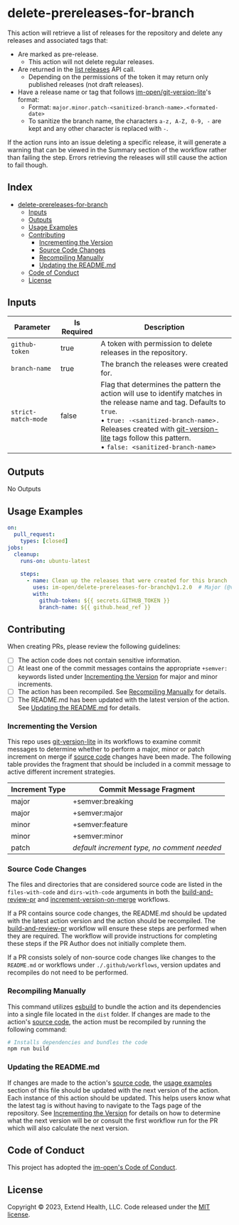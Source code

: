 # delete-prereleases-for-branch

This action will retrieve a list of releases for the repository and delete any releases and associated tags that:

- Are marked as pre-release.  
  - This action will not delete regular releases.
- Are returned in the [list releases] API call.
  - Depending on the permissions of the token it may return only published releases (not draft releases).
- Have a release name or tag that follows [im-open/git-version-lite]'s format:
  - Format: `major.minor.patch-<sanitized-branch-name>.<formated-date>`
  - To sanitize the branch name, the characters `a-z, A-Z, 0-9, -` are kept and any other character is replaced with `-`.  

If the action runs into an issue deleting a specific release, it will generate a warning that can be viewed in the Summary section of the workflow rather than failing the step.  Errors retrieving the releases will still cause the action to fail though.

## Index <!-- omit in toc -->

- [delete-prereleases-for-branch](#delete-prereleases-for-branch)
  - [Inputs](#inputs)
  - [Outputs](#outputs)
  - [Usage Examples](#usage-examples)
  - [Contributing](#contributing)
    - [Incrementing the Version](#incrementing-the-version)
    - [Source Code Changes](#source-code-changes)
    - [Recompiling Manually](#recompiling-manually)
    - [Updating the README.md](#updating-the-readmemd)
  - [Code of Conduct](#code-of-conduct)
  - [License](#license)
  
## Inputs

| Parameter           | Is Required | Description                                                                                                                                                                                                                                                   |
|---------------------|-------------|---------------------------------------------------------------------------------------------------------------------------------------------------------------------------------------------------------------------------------------------------------------|
| `github-token`      | true        | A token with permission to delete releases in the repository.                                                                                                                                                                                                 |
| `branch-name`       | true        | The branch the releases were created for.                                                                                                                                                                                                                     |
| `strict-match-mode` | false       | Flag that determines the pattern the action will use to identify matches in the release name and tag.  Defaults to `true`.<br/>• `true: -<sanitized-branch-name>.` Releases created with [git-version-lite] tags follow this pattern.<br/>• `false: <sanitized-branch-name>` |

## Outputs

No Outputs

## Usage Examples

```yml
on:
  pull_request:
    types: [closed]
jobs:
  cleanup:
    runs-on: ubuntu-latest
    
    steps:
      - name: Clean up the releases that were created for this branch
        uses: im-open/delete-prereleases-for-branch@v1.2.0  # Major (@v1) and major.minor (@v1.2) tags are also available
        with:
          github-token: ${{ secrets.GITHUB_TOKEN }}
          branch-name: ${{ github.head_ref }}
```

## Contributing

When creating PRs, please review the following guidelines:

- [ ] The action code does not contain sensitive information.
- [ ] At least one of the commit messages contains the appropriate `+semver:` keywords listed under [Incrementing the Version] for major and minor increments.
- [ ] The action has been recompiled.  See [Recompiling Manually] for details.
- [ ] The README.md has been updated with the latest version of the action.  See [Updating the README.md] for details.

### Incrementing the Version

This repo uses [git-version-lite] in its workflows to examine commit messages to determine whether to perform a major, minor or patch increment on merge if [source code] changes have been made.  The following table provides the fragment that should be included in a commit message to active different increment strategies.

| Increment Type | Commit Message Fragment                     |
|----------------|---------------------------------------------|
| major          | +semver:breaking                            |
| major          | +semver:major                               |
| minor          | +semver:feature                             |
| minor          | +semver:minor                               |
| patch          | *default increment type, no comment needed* |

### Source Code Changes

The files and directories that are considered source code are listed in the `files-with-code` and `dirs-with-code` arguments in both the [build-and-review-pr] and [increment-version-on-merge] workflows.  

If a PR contains source code changes, the README.md should be updated with the latest action version and the action should be recompiled.  The [build-and-review-pr] workflow will ensure these steps are performed when they are required.  The workflow will provide instructions for completing these steps if the PR Author does not initially complete them.

If a PR consists solely of non-source code changes like changes to the `README.md` or workflows under `./.github/workflows`, version updates and recompiles do not need to be performed.

### Recompiling Manually

This command utilizes [esbuild] to bundle the action and its dependencies into a single file located in the `dist` folder.  If changes are made to the action's [source code], the action must be recompiled by running the following command:

```sh
# Installs dependencies and bundles the code
npm run build
```

### Updating the README.md

If changes are made to the action's [source code], the [usage examples] section of this file should be updated with the next version of the action.  Each instance of this action should be updated.  This helps users know what the latest tag is without having to navigate to the Tags page of the repository.  See [Incrementing the Version] for details on how to determine what the next version will be or consult the first workflow run for the PR which will also calculate the next version.

## Code of Conduct

This project has adopted the [im-open's Code of Conduct](https://github.com/im-open/.github/blob/main/CODE_OF_CONDUCT.md).

## License

Copyright &copy; 2023, Extend Health, LLC. Code released under the [MIT license](LICENSE).

<!-- Links -->
[Incrementing the Version]: #incrementing-the-version
[Recompiling Manually]: #recompiling-manually
[Updating the README.md]: #updating-the-readmemd
[source code]: #source-code-changes
[usage examples]: #usage-examples
[build-and-review-pr]: ./.github/workflows/build-and-review-pr.yml
[increment-version-on-merge]: ./.github/workflows/increment-version-on-merge.yml
[esbuild]: https://esbuild.github.io/getting-started/#bundling-for-node
[git-version-lite]: https://github.com/im-open/git-version-lite
[im-open/git-version-lite]: https://github.com/im-open/git-version-lite
[list releases]: https://docs.github.com/en/rest/reference/repos#list-releases
